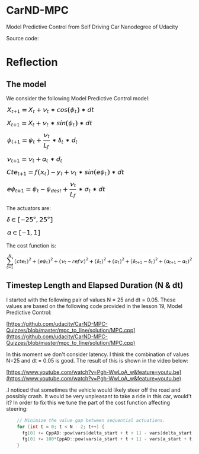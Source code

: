 # CarND-MPC
Model Predictive Control from Self Driving Car Nanodegree of Udacity

Source code: 

# Reflection
## The model 
We consider the following Model Predictive Control model: 

![equation](./images/equation0001.png)

![equation](./images/equation0002.png)

![equation](./images/equation0003.png)

![equation](./images/equation0004.png)

![equation](./images/equation0005.png)

![equation](./images/equation0006.png)

The actuators are: 

![equation](./images/equation0008.png)

![equation](./images/equation0009.png)

The cost function is:

![equation](./images/equation0007.png)


## Timestep Length and Elapsed Duration (N & dt)
I started with the following pair of values N = 25 and dt = 0.05. These values are based on the following code provided in the lesson 19, Model Predictive Control: 

[https://github.com/udacity/CarND-MPC-Quizzes/blob/master/mpc_to_line/solution/MPC.cpp](https://github.com/udacity/CarND-MPC-Quizzes/blob/master/mpc_to_line/solution/MPC.cpp)

In this moment we don't consider latency. I think the combination of values N=25 and dt = 0.05 is good. The result of this is shown in the video below: 

[https://www.youtube.com/watch?v=Pgh-WwLoA_w&feature=youtu.be](https://www.youtube.com/watch?v=Pgh-WwLoA_w&feature=youtu.be)



.I noticed that sometimes the vehicle would likely steer off the road and possibly crash. It would be very unpleasant to take a ride in this car, would't it? In order to fix this we tune the part of the cost function affecting steering: 


```cpp
    // Minimize the value gap between sequential actuations.
    for (int t = 0; t < N - 2; t++) {
      fg[0] += CppAD::pow(vars[delta_start + t + 1] - vars[delta_start + t], 2);
      fg[0] += 100*CppAD::pow(vars[a_start + t + 1] - vars[a_start + t], 2);
    }
```











